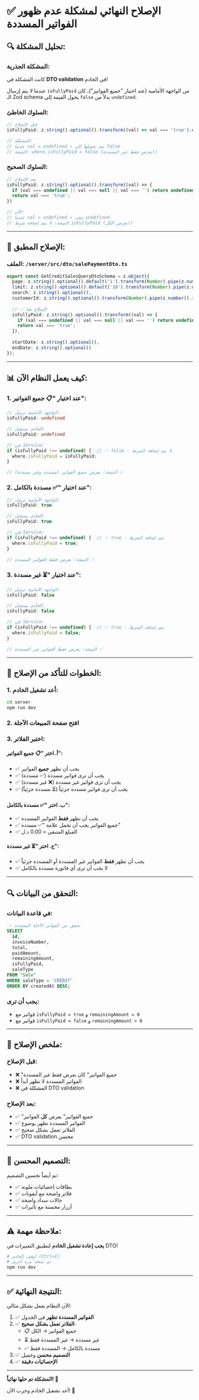 # ✅ الإصلاح النهائي لمشكلة عدم ظهور الفواتير المسددة

## 🔍 تحليل المشكلة:

### المشكلة الجذرية:
كانت المشكلة في **DTO validation** في الخادم!

عندما لا يتم إرسال `isFullyPaid` من الواجهة الأمامية (عند اختيار "جميع الفواتير")، كان الـ Zod schema يحول القيمة إلى `false` بدلاً من `undefined`.

### السلوك الخاطئ:
```typescript
// قبل الإصلاح
isFullyPaid: z.string().optional().transform((val) => val === 'true').optional()

// المشكلة:
// عندما val = undefined → يتم تحويلها إلى false
// النتيجة: where.isFullyPaid = false (يعرض فقط غير المسددة!)
```

### السلوك الصحيح:
```typescript
// بعد الإصلاح
isFullyPaid: z.string().optional().transform((val) => {
  if (val === undefined || val === null || val === '') return undefined;
  return val === 'true';
})

// الآن:
// عندما val = undefined → تبقى undefined
// النتيجة: لا يتم إضافة شرط isFullyPaid (يعرض الكل!)
```

---

## 🔧 الإصلاح المطبق:

### الملف: `/server/src/dto/salePaymentDto.ts`

```typescript
export const GetCreditSalesQueryDtoSchema = z.object({
  page: z.string().optional().default('1').transform(Number).pipe(z.number().int().positive()),
  limit: z.string().optional().default('10').transform(Number).pipe(z.number().int().positive().max(1000)),
  search: z.string().optional(),
  customerId: z.string().optional().transform(Number).pipe(z.number().int().positive()).optional(),
  
  // ✅ الإصلاح هنا
  isFullyPaid: z.string().optional().transform((val) => {
    if (val === undefined || val === null || val === '') return undefined;
    return val === 'true';
  }),
  
  startDate: z.string().optional(),
  endDate: z.string().optional()
});
```

---

## 📊 كيف يعمل النظام الآن:

### 1. عند اختيار "📋 جميع الفواتير":
```typescript
// الواجهة الأمامية ترسل:
isFullyPaid: undefined

// الخادم يستقبل:
isFullyPaid: undefined

// في Service:
if (isFullyPaid !== undefined) {  // ✅ false - لا يتم إضافة الشرط
  where.isFullyPaid = isFullyPaid;
}

// النتيجة: يعرض جميع الفواتير (مسددة وغير مسددة) ✅
```

### 2. عند اختيار "✅ مسددة بالكامل":
```typescript
// الواجهة الأمامية ترسل:
isFullyPaid: true

// الخادم يستقبل:
isFullyPaid: true

// في Service:
if (isFullyPaid !== undefined) {  // ✅ true - يتم إضافة الشرط
  where.isFullyPaid = true;
}

// النتيجة: يعرض فقط الفواتير المسددة ✅
```

### 3. عند اختيار "⏳ غير مسددة":
```typescript
// الواجهة الأمامية ترسل:
isFullyPaid: false

// الخادم يستقبل:
isFullyPaid: false

// في Service:
if (isFullyPaid !== undefined) {  // ✅ true - يتم إضافة الشرط
  where.isFullyPaid = false;
}

// النتيجة: يعرض فقط الفواتير غير المسددة ✅
```

---

## 🎯 الخطوات للتأكد من الإصلاح:

### 1. أعد تشغيل الخادم:
```bash
cd server
npm run dev
```

### 2. افتح صفحة المبيعات الآجلة

### 3. اختبر الفلاتر:

#### أ. اختر "📋 جميع الفواتير":
- ✅ يجب أن تظهر **جميع** الفواتير
- ✅ يجب أن ترى فواتير مسددة (✅ مسددة)
- ✅ يجب أن ترى فواتير غير مسددة (❌ غير مسددة)
- ✅ يجب أن ترى فواتير مسددة جزئياً (⏳ مسددة جزئياً)

#### ب. اختر "✅ مسددة بالكامل":
- ✅ يجب أن تظهر **فقط** الفواتير المسددة
- ✅ جميع الفواتير يجب أن تحمل علامة "✅ مسددة"
- ✅ المبلغ المتبقي = 0.00 د.ل

#### ج. اختر "⏳ غير مسددة":
- ✅ يجب أن تظهر **فقط** الفواتير غير المسددة أو المسددة جزئياً
- ✅ لا يجب أن ترى أي فاتورة مسددة بالكامل

---

## 🔍 التحقق من البيانات:

### في قاعدة البيانات:
```sql
-- تحقق من الفواتير الآجلة المسددة
SELECT 
  id,
  invoiceNumber,
  total,
  paidAmount,
  remainingAmount,
  isFullyPaid,
  saleType
FROM "Sale"
WHERE saleType = 'CREDIT'
ORDER BY createdAt DESC;
```

### يجب أن ترى:
- فواتير مع `isFullyPaid = true` و `remainingAmount = 0`
- فواتير مع `isFullyPaid = false` و `remainingAmount > 0`

---

## 📝 ملخص الإصلاح:

### قبل الإصلاح:
- ❌ "جميع الفواتير" كان يعرض فقط غير المسددة
- ❌ الفواتير المسددة لا تظهر أبداً
- ❌ المشكلة في DTO validation

### بعد الإصلاح:
- ✅ "جميع الفواتير" يعرض **كل** الفواتير
- ✅ الفواتير المسددة تظهر بوضوح
- ✅ الفلاتر تعمل بشكل صحيح
- ✅ DTO validation محسن

---

## 🎨 التصميم المحسن:

تم أيضاً تحسين التصميم:
- ✅ بطاقات إحصائيات ملونة
- ✅ فلاتر واضحة مع أيقونات
- ✅ حالات سداد واضحة
- ✅ أزرار محسنة مع تأثيرات

---

## ⚠️ ملاحظة مهمة:

**يجب إعادة تشغيل الخادم** لتطبيق التغييرات في DTO!

```bash
# أوقف الخادم (Ctrl+C)
# ثم شغله مرة أخرى
npm run dev
```

---

## ✅ النتيجة النهائية:

الآن النظام يعمل بشكل مثالي:

1. ✅ **الفواتير المسددة تظهر** في الجدول
2. ✅ **الفلاتر تعمل بشكل صحيح**:
   - 📋 جميع الفواتير → الكل
   - ⏳ غير مسددة → غير المسددة فقط
   - ✅ مسددة بالكامل → المسددة فقط
3. ✅ **التصميم محسن** وجميل
4. ✅ **الإحصائيات دقيقة**

---

**المشكلة تم حلها نهائياً! 🎉**

أعد تشغيل الخادم وجرب الآن! 🚀
